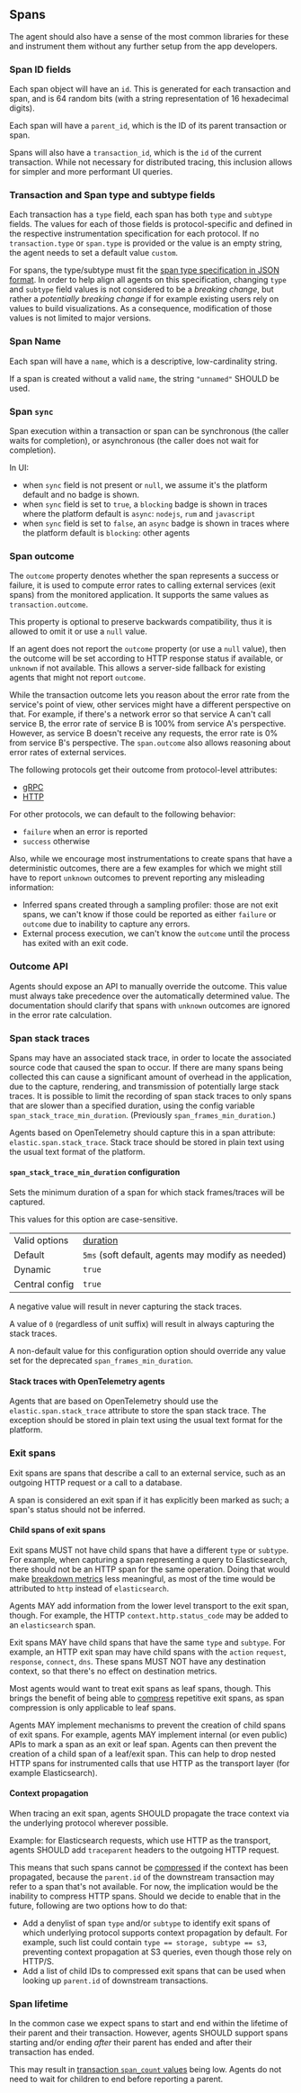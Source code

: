 ## Spans

The agent should also have a sense of the most common libraries for these and instrument them without any further setup from the app developers.

### Span ID fields

Each span object will have an `id`. This is generated for each transaction and
span, and is 64 random bits (with a string representation of 16 hexadecimal
digits).

Each span will have a `parent_id`, which is the ID of its parent transaction or
span.

Spans will also have a `transaction_id`, which is the `id` of the current
transaction. While not necessary for distributed tracing, this inclusion allows
for simpler and more performant UI queries.

### Transaction and Span type and subtype fields

Each transaction has a `type` field, each span has both `type` and `subtype` fields.
The values for each of those fields is protocol-specific and defined in the respective instrumentation specification
for each protocol.
If no `transaction.type` or `span.type` is provided or the value is an empty string, the agent needs to set a default value `custom`.

For spans, the type/subtype must fit the [span type specification in JSON format](../../tests/agents/json-specs/span_types.json).
In order to help align all agents on this specification, changing `type` and `subtype` field values is not considered
to be a _breaking change_, but rather a _potentially breaking change_ if for example existing users rely on values to
build visualizations. As a consequence, modification of those values is not limited to major versions.

### Span Name

Each span will have a `name`, which is a descriptive, low-cardinality string.

If a span is created without a valid `name`, the string `"unnamed"` SHOULD be used.

### Span `sync`

Span execution within a transaction or span can be synchronous (the caller waits for completion), or asynchronous (the caller does not wait
for completion).

In UI:

- when `sync` field is not present or `null`, we assume it's the platform default and no badge is shown.
- when `sync` field is set to `true`, a `blocking` badge is shown in traces where the platform default is `async`: `nodejs`, `rum` and `javascript`
- when `sync` field is set to `false`, an `async` badge is shown in traces where the platform default is `blocking`: other agents

### Span outcome

The `outcome` property denotes whether the span represents a success or failure, it is used to compute error rates
to calling external services (exit spans) from the monitored application. It supports the same values as `transaction.outcome`.

This property is optional to preserve backwards compatibility, thus it is allowed to omit it or use a `null` value.

If an agent does not report the `outcome` property (or use a `null` value), then the outcome will be set according to HTTP
response status if available, or `unknown` if not available. This allows a server-side fallback for existing
agents that might not report `outcome`.

While the transaction outcome lets you reason about the error rate from the service's point of view,
other services might have a different perspective on that.
For example, if there's a network error so that service A can't call service B,
the error rate of service B is 100% from service A's perspective.
However, as service B doesn't receive any requests, the error rate is 0% from service B's perspective.
The `span.outcome` also allows reasoning about error rates of external services.

The following protocols get their outcome from protocol-level attributes:

- [gRPC](tracing-instrumentation-grpc.md#outcome)
- [HTTP](tracing-instrumentation-http.md#outcome)

For other protocols, we can default to the following behavior:

- `failure` when an error is reported
- `success` otherwise

Also, while we encourage most instrumentations to create spans that have a deterministic outcomes, there are a few
examples for which we might still have to report `unknown` outcomes to prevent reporting any misleading information:
- Inferred spans created through a sampling profiler: those are not exit spans, we can't know if those could be reported
as either `failure` or `outcome` due to inability to capture any errors.
- External process execution, we can't know the `outcome` until the process has exited with an exit code.

### Outcome API

Agents should expose an API to manually override the outcome.
This value must always take precedence over the automatically determined value.
The documentation should clarify that spans with `unknown` outcomes are ignored in the error rate calculation.

### Span stack traces

Spans may have an associated stack trace, in order to locate the associated
source code that caused the span to occur. If there are many spans being
collected this can cause a significant amount of overhead in the application,
due to the capture, rendering, and transmission of potentially large stack
traces. It is possible to limit the recording of span stack traces to only
spans that are slower than a specified duration, using the config variable
`span_stack_trace_min_duration`. (Previously
`span_frames_min_duration`.)

Agents based on OpenTelemetry should capture this in a span attribute: `elastic.span.stack_trace`.
Stack trace should be stored in plain text using the usual text format of the platform.

#### `span_stack_trace_min_duration` configuration

Sets the minimum duration of a span for which stack frames/traces will be
captured.

This values for this option are case-sensitive.

|                |   |
|----------------|---|
| Valid options  | [duration](configuration.md#configuration-value-types) |
| Default        | `5ms` (soft default, agents may modify as needed) |
| Dynamic        | `true` |
| Central config | `true` |

A negative value will result in never capturing the stack traces.

A value of `0` (regardless of unit suffix) will result in always capturing the
stack traces.

A non-default value for this configuration option should override any value
set for the deprecated `span_frames_min_duration`.

#### Stack traces with OpenTelemetry agents

Agents that are based on OpenTelemetry should use the `elastic.span.stack_trace` attribute to store the
span stack trace. The exception should be stored in plain text using the usual text format for the platform.

### Exit spans

Exit spans are spans that describe a call to an external service,
such as an outgoing HTTP request or a call to a database.

A span is considered an exit span if it has explicitly been marked as such; a
span's status should not be inferred.

#### Child spans of exit spans

Exit spans MUST not have child spans that have a different `type` or `subtype`.
For example, when capturing a span representing a query to Elasticsearch,
there should not be an HTTP span for the same operation.
Doing that would make [breakdown metrics](https://github.com/elastic/apm/blob/main/specs/agents/metrics.md#transaction-and-span-breakdown)
less meaningful,
as most of the time would be attributed to `http` instead of `elasticsearch`.

Agents MAY add information from the lower level transport to the exit span, though.
For example, the HTTP `context.http.status_code` may be added to an `elasticsearch` span.

Exit spans MAY have child spans that have the same `type` and `subtype`.
For example, an HTTP exit span may have child spans with the `action` `request`, `response`, `connect`, `dns`.
These spans MUST NOT have any destination context, so that there's no effect on destination metrics.

Most agents would want to treat exit spans as leaf spans, though.
This brings the benefit of being able to [compress](handling-huge-traces/tracing-spans-compress.md) repetitive exit spans,
as span compression is only applicable to leaf spans.

Agents MAY implement mechanisms to prevent the creation of child spans of exit spans.
For example, agents MAY implement internal (or even public) APIs to mark a span as an exit or leaf span.
Agents can then prevent the creation of a child span of a leaf/exit span.
This can help to drop nested HTTP spans for instrumented calls that use HTTP as the transport layer (for example Elasticsearch).

#### Context propagation

When tracing an exit span, agents SHOULD propagate the trace context via the underlying protocol wherever possible.

Example: for Elasticsearch requests, which use HTTP as the transport, agents SHOULD add `traceparent` headers to the outgoing HTTP request.

This means that such spans cannot be [compressed](handling-huge-traces/tracing-spans-compress.md) if the context has
been propagated, because the `parent.id` of the downstream transaction may refer to a span that's not available.
For now, the implication would be the inability to compress HTTP spans. Should we decide to enable that in the future,
following are two options how to do that:
- Add a denylist of span `type` and/or `subtype` to identify exit spans of which underlying protocol supports context propagation by default.
For example, such list could contain `type == storage, subtype == s3`, preventing context propagation at S3 queries, even though those rely on HTTP/S.
- Add a list of child IDs to compressed exit spans that can be used when looking up `parent.id` of downstream transactions.

### Span lifetime

In the common case we expect spans to start and end within the lifetime of their
parent and their transaction. However, agents SHOULD support spans starting
and/or ending *after* their parent has ended and after their transaction has
ended.

This may result in [transaction `span_count` values](handling-huge-traces/tracing-spans-limit.md#span-count)
being low. Agents do not need to wait for children to end before reporting a
parent.


